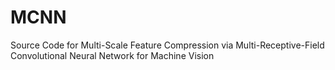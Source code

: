 # MCNN
Source Code for Multi-Scale Feature Compression via Multi-Receptive-Field Convolutional Neural Network for Machine Vision
